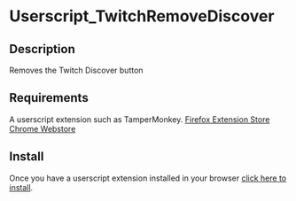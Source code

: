 # Userscript_TwitchRemoveDiscover

## Description
Removes the Twitch Discover button

## Requirements
A userscript extension such as TamperMonkey.
[Firefox Extension Store](https://addons.mozilla.org/en-US/firefox/addon/tampermonkey/)  
[Chrome Webstore](https://chrome.google.com/webstore/detail/tampermonkey/dhdgffkkebhmkfjojejmpbldmpobfkfo)

## Install
Once you have a userscript extension installed in your browser [click here to install](https://github.com/crimsonfalconer/Userscript_TwitchRemoveDiscover/raw/master/TwitchRemoveDiscover.user.js).